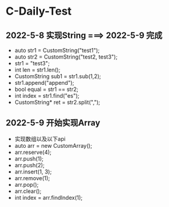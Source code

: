 # C-Daily-Test
## 2022-5-8 实现String ===> 2022-5-9 完成
- auto str1 = CustomString("test1");
- auto str2 = CustomString("test2, test3");
- str1 = "test3";
- int len = str1.len();
- CustomString sub1 = str1.sub(1,2);
- str1.append("append");
- bool equal = str1 == str2;
- int index = str1.find("es");
- CustomString* ret = str2.split(",");

## 2022-5-9 开始实现Array

- 实现数组以及以下api
- auto arr = new CustomArray();
- arr.reserve(4);
- arr.push(1);
- arr.push(2);
- arr.insert(1, 3);
- arr.remove(1);
- arr.pop();
- arr.clear();
- int index = arr.findIndex(1);
